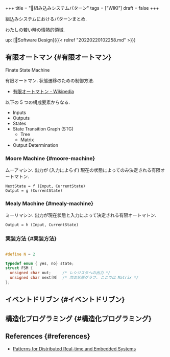 +++
title = "📝組み込みシステムパターン"
tags = ["WIKI"]
draft = false
+++

組込みシステムにおけるパターンまとめ.

わたしの若い時の情熱的領域.

up: [📁Software Design]({{< relref "20220220102258.md" >}})


## 有限オートマン {#有限オートマン}

Finate State Machine

有限オートマン. 状態遷移のための制御方法.

-   [有限オートマトン - Wikipedia](http://ja.wikipedia.org/wiki/%E6%9C%89%E9%99%90%E3%82%AA%E3%83%BC%E3%83%88%E3%83%9E%E3%83%88%E3%83%B3)

以下の 5 つの構成要素からなる.

-   Inputs
-   Outputs
-   States
-   State Transition Graph (STG)
    -   Tree
    -   Matrix
-   Output Determination


### Moore Machine {#moore-machine}

ムーアマシン. 出力が (入力によらず) 現在の状態によってのみ決定される有限オートマトン.

```language
NextState = f (Input, CurrentState)
Output = g (CurrentState)
```


### Mealy Machine {#mealy-machine}

ミーリマシン. 出力が現在状態と入力によって決定される有限オートマトン.

```language
Output = h (Input, CurrentState)
```


### 実装方法 {#実装方法}

```c

#define N = 2

typedef enum { yes, no} state;
struct FSM {
  unsigned char out;     /* レシジスタへの出力 */
  unsigned char next[N]  /* 次の状態グラフ. ここでは Matrix */
};
```


## イベントドリブン {#イベントドリブン}


## 構造化プログラミング {#構造化プログラミング}


## References {#references}

-   [Patterns for Distributed Real-time and Embedded Systems](http://www.dre.vanderbilt.edu/~schmidt/patterns-ace.html)
